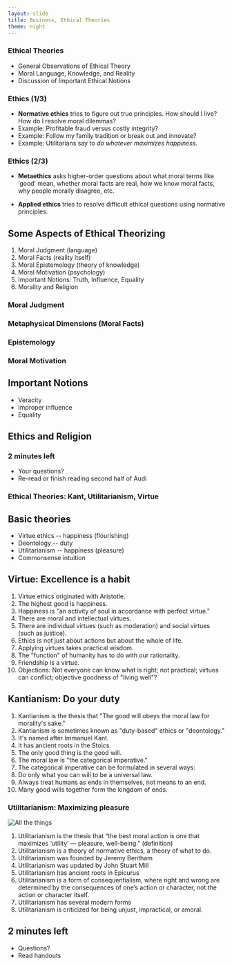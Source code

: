 ```yaml
---
layout: slide
title: Business, Ethical Theories
theme: night
---
```


<section><!--Begin Day 1 Truth-->
<section data-background="http://channel.nationalgeographic.com/exposure/content/photo/photo/2079435_deeper-still_jfxeaqbh63vorhnrwcs4oomcjqoxpy7q62c4u66siw3t6qwph3oq_790x445.jpg" section data-markdown><!--Begin slide-->

# Ethical Theories

- General Observations of Ethical Theory
- Moral Language, Knowledge, and Reality
- Discussion of Important Ethical Notions

</section><!--end slide-->
<section data-markdown>

### Ethics  (1/3)

- **Normative ethics** tries to figure out true principles. How should I live? How do I resolve moral dilemmas? 
- Example: Profitable fraud versus costly integrity? 
- Example: Follow my family tradition or break out and innovate? 
- Example: Utilitarians say to *do whatever maximizes happiness.* 

</section><section data-markdown>

### Ethics (2/3)

- **Metaethics** asks higher-order questions about what moral terms like ‘good’ mean, whether moral facts are real, how we know moral facts, why people morally disagree, etc.

- **Applied ethics** tries to resolve difficult ethical questions using normative principles.

</section><section data-markdown>

## Some Aspects of Ethical Theorizing

1. Moral Judgment (language)
2. Moral Facts (reality itself)
3. Moral Epistemology (theory of knowledge) 
4. Moral Motivation (psychology)
5. Important Notions: Truth, Influence, Equality
6. Morality and Religion


</section><section data-markdown>

### Moral Judgment

</section><section data-markdown>

### Metaphysical Dimensions (Moral Facts)

</section><section data-markdown>

### Epistemology

</section><section data-markdown>

### Moral Motivation

</section><section data-markdown>

## Important Notions

- Veracity
- Improper influence
- Equality

</section><section data-markdown>

## Ethics and Religion

</section><section data-markdown>

### 2 minutes left
* Your questions?
* Re-read or finish reading second half of Audi

</section>
</section>


<section> <!--begin day 2-->
<section data-background="http://channel.nationalgeographic.com/exposure/content/photo/photo/2079435_deeper-still_jfxeaqbh63vorhnrwcs4oomcjqoxpy7q62c4u66siw3t6qwph3oq_790x445.jpg" data-markdown>

# Ethical Theories: Kant, Utilitarianism, Virtue


</section><section data-markdown>

## Basic theories

- Virtue ethics -- happiness (flourishing)
- Deontology -- duty
- Utilitarianism -- happiness (pleasure)
- Commonsense intuition


</section><section data-markdown>

## Virtue: Excellence is a habit

1. Virtue ethics originated with Aristotle.
5. The highest good is happiness. 
6. Happiness is "an activity of soul in accordance with perfect virtue." 
3. There are moral and intellectual virtues. 
4. There are individual virtues (such as moderation) and social virtues (such as justice).
6. Ethics is not just about actions but about the whole of life. 
7. Applying virtues takes practical wisdom. 
8. The "function" of humanity has to do with our rationality. 
9. Friendship is a virtue.
10. Objections: Not everyone can know what is right; not practical; virtues can conflict; objective goodness of "living well"?


</section><section data-markdown>


## Kantianism: Do your duty

1. Kantianism is the thesis that "The good will obeys the moral law for morality's sake."
2. Kantianism is sometimes known as "duty-based" ethics or "deontology."
3. It's named after Immanuel Kant.
4. It has ancient roots in the Stoics. 
5. The only good thing is the good will. 
6. The moral law is "the categorical imperative."
7. The categorical imperative can be formulated in several ways:
8. Do only what you can will to be a universal law. 
9. Always treat humans as ends in themselves, not means to an end.
10. Many good wills together form the kingdom of ends. 


</section> <section data-markdown>

### Utilitarianism: Maximizing pleasure

![All the things](http://nearby-pla.net/images/library/slack-emoji/all-the-things-emoji.png)

1. Utilitarianism  is the thesis that “the best moral action is one that maximizes ‘utility’ — pleasure, well-being.” (definition)
2. Utilitarianism is a theory of normative ethics, a theory of what to do. 
3. Utilitarianism was founded by Jeremy Bentham
4. Utilitarianism was updated by John Stuart Mill
5. Utilitarianism has ancient roots in Epicurus
6. Utilitarianism is a form of consequentialism, where right and wrong are determined by the consequences of one’s action or character, not the action or character itself. 
7. Utilitarianism has several modern forms
8. Utilitarianism is criticized for being unjust, impractical, or amoral. 

</section><section data-markdown>


## 2 minutes left
* Questions?
* Read handouts

</section>
</section><!--End Day 3, Religion and Reason-->
